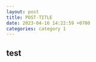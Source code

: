 ```yaml
---
layout: post
title: POST-TITLE
date: 2023-04-16 14:22:59 +0700
categories: category 1
---
```


## test
